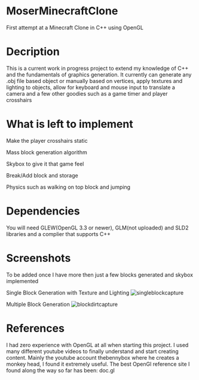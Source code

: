 # MoserMinecraftClone
First attempt at a Minecraft Clone in C++ using OpenGL

# Decription
  This is a current work in progress project to extend my knowledge of C++ and the fundamentals of graphics generation.
  It currently can generate any .obj file based object or manually based on vertices, apply textures and lighting to objects, allow for       keyboard and mouse input to translate a camera and a few other goodies such as a game timer and player crosshairs
  
# What is left to implement
  Make the player crosshairs static
  
  Mass block generation algorithm
  
  Skybox to give it that game feel 
  
  Break/Add block and storage
  
  Physics such as walking on top block and jumping

# Dependencies
 You will need GLEW(OpenGL 3.3 or newer), GLM(not uploaded) and SLD2 libraries and a complier that supports C++
 
# Screenshots
To be added once I have more then just a few blocks generated and skybox implemented

Single Block Generation with Texture and Lighting
![singleblockcapture](https://user-images.githubusercontent.com/29237134/32756502-06e58582-c8a0-11e7-9af3-e2c90970236e.PNG)

Multiple Block Generation 
![blockdirtcapture](https://user-images.githubusercontent.com/29237134/32756568-68a1c704-c8a0-11e7-9ac8-8688aba04580.PNG)

# References
I had zero experience with OpenGL at all when starting this project. I used many different youtube videos to finally understand and start creating content. Mainly the youtube account thebennybox where he creates a monkey head, I found it extremely useful. The best OpenGl reference site I found along the way so far has been: doc.gl 
